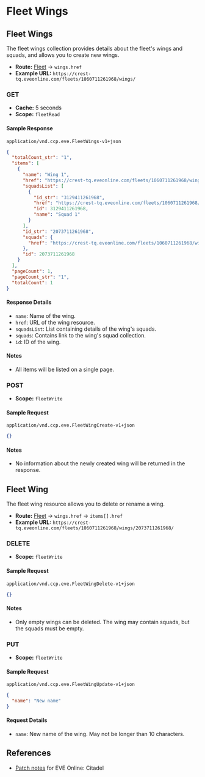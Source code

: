 # Fleet Wings

## Fleet Wings

The fleet wings collection provides details about the fleet's wings and squads, and allows you to create new wings.

- **Route:** [Fleet](fleet_fleet.md) → `wings.href`
- **Example URL:** `https://crest-tq.eveonline.com/fleets/1060711261968/wings/`

### GET

- **Cache:** 5 seconds
- **Scope:** `fleetRead`

#### Sample Response

`application/vnd.ccp.eve.FleetWings-v1+json`

```json
{
  "totalCount_str": "1",
  "items": [
    {
      "name": "Wing 1",
      "href": "https://crest-tq.eveonline.com/fleets/1060711261968/wings/2073711261968/",
      "squadsList": [
        {
          "id_str": "3129411261968",
          "href": "https://crest-tq.eveonline.com/fleets/1060711261968/wings/2073711261968/squads/3129411261968/",
          "id": 3129411261968,
          "name": "Squad 1"
        }
      ],
      "id_str": "2073711261968",
      "squads": {
        "href": "https://crest-tq.eveonline.com/fleets/1060711261968/wings/2073711261968/squads/"
      },
      "id": 2073711261968
    }
  ],
  "pageCount": 1,
  "pageCount_str": "1",
  "totalCount": 1
}
```

#### Response Details

- `name`: Name of the wing.
- `href`: URL of the wing resource.
- `squadsList`: List containing details of the wing's squads.
- `squads`: Contains link to the wing's squad collection.
- `id`: ID of the wing.

#### Notes

- All items will be listed on a single page.

### POST

- **Scope:** `fleetWrite`

#### Sample Request

`application/vnd.ccp.eve.FleetWingCreate-v1+json`

```json
{}
```

#### Notes

- No information about the newly created wing will be returned in the response.

## Fleet Wing

The fleet wing resource allows you to delete or rename a wing.

- **Route:** [Fleet](fleet_fleet.md) → `wings.href` → `items[].href`
- **Example URL:** `https://crest-tq.eveonline.com/fleets/1060711261968/wings/2073711261968/`

### DELETE

- **Scope:** `fleetWrite`

#### Sample Request

`application/vnd.ccp.eve.FleetWingDelete-v1+json`

```json
{}
```

#### Notes

- Only empty wings can be deleted. The wing may contain squads, but the squads must be empty.

### PUT

- **Scope:** `fleetWrite`

#### Sample Request

`application/vnd.ccp.eve.FleetWingUpdate-v1+json`

```json
{
  "name": "New name"
}
```

#### Request Details

- `name`: New name of the wing. May not be longer than 10 characters.

## References

- [Patch notes](https://community.eveonline.com/news/patch-notes/patch-notes-for-eve-online-citadel) for EVE Online: Citadel

